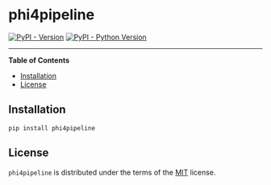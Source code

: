# phi4pipeline

[![PyPI - Version](https://img.shields.io/pypi/v/phi4pipeline.svg)](https://pypi.org/project/phi4pipeline)
[![PyPI - Python Version](https://img.shields.io/pypi/pyversions/phi4pipeline.svg)](https://pypi.org/project/phi4pipeline)

-----

**Table of Contents**

- [Installation](#installation)
- [License](#license)

## Installation

```console
pip install phi4pipeline
```

## License

`phi4pipeline` is distributed under the terms of the [MIT](https://spdx.org/licenses/MIT.html) license.
